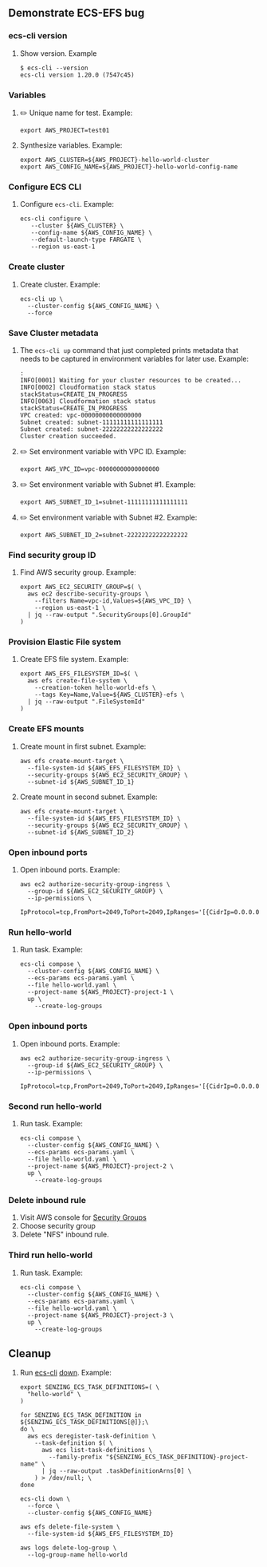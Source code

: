 ## Demonstrate ECS-EFS bug

### ecs-cli version

1. Show version.
   Example

    ```console
    $ ecs-cli --version
    ecs-cli version 1.20.0 (7547c45)
    ```

### Variables

1. :pencil2: Unique name for test.
   Example:

    ```console
    export AWS_PROJECT=test01
    ```

1. Synthesize variables.
   Example:

    ```console
    export AWS_CLUSTER=${AWS_PROJECT}-hello-world-cluster
    export AWS_CONFIG_NAME=${AWS_PROJECT}-hello-world-config-name
    ```

### Configure ECS CLI

1. Configure `ecs-cli`.
   Example:

    ```console
    ecs-cli configure \
       --cluster ${AWS_CLUSTER} \
       --config-name ${AWS_CONFIG_NAME} \
       --default-launch-type FARGATE \
       --region us-east-1
    ```

### Create cluster

1. Create cluster.
   Example:

    ```console
    ecs-cli up \
      --cluster-config ${AWS_CONFIG_NAME} \
      --force
    ```

### Save Cluster metadata

1. The `ecs-cli up` command that just completed prints metadata
   that needs to be captured in environment variables for later use.
   Example:

    ```console
    :
    INFO[0001] Waiting for your cluster resources to be created...
    INFO[0002] Cloudformation stack status         stackStatus=CREATE_IN_PROGRESS
    INFO[0063] Cloudformation stack status         stackStatus=CREATE_IN_PROGRESS
    VPC created: vpc-00000000000000000
    Subnet created: subnet-11111111111111111
    Subnet created: subnet-22222222222222222
    Cluster creation succeeded.
    ```

1. :pencil2: Set environment variable with VPC ID.
   Example:

    ```console
    export AWS_VPC_ID=vpc-00000000000000000
    ```

1. :pencil2: Set environment variable with Subnet #1.
   Example:

    ```console
    export AWS_SUBNET_ID_1=subnet-11111111111111111
    ```

1. :pencil2: Set environment variable with Subnet #2.
   Example:

    ```console
    export AWS_SUBNET_ID_2=subnet-22222222222222222
    ```

### Find security group ID

1. Find AWS security group.
   Example:

    ```console
    export AWS_EC2_SECURITY_GROUP=$( \
      aws ec2 describe-security-groups \
        --filters Name=vpc-id,Values=${AWS_VPC_ID} \
        --region us-east-1 \
      | jq --raw-output ".SecurityGroups[0].GroupId"
    )
    ```

### Provision Elastic File system

1. Create EFS file system.
   Example:

    ```console
    export AWS_EFS_FILESYSTEM_ID=$( \
      aws efs create-file-system \
        --creation-token hello-world-efs \
        --tags Key=Name,Value=${AWS_CLUSTER}-efs \
      | jq --raw-output ".FileSystemId"
    )
    ```

### Create EFS mounts

1. Create mount in first subnet.
   Example:

    ```console
    aws efs create-mount-target \
      --file-system-id ${AWS_EFS_FILESYSTEM_ID} \
      --security-groups ${AWS_EC2_SECURITY_GROUP} \
      --subnet-id ${AWS_SUBNET_ID_1}
    ```

1. Create mount in second subnet.
   Example:

    ```console
    aws efs create-mount-target \
      --file-system-id ${AWS_EFS_FILESYSTEM_ID} \
      --security-groups ${AWS_EC2_SECURITY_GROUP} \
      --subnet-id ${AWS_SUBNET_ID_2}
    ```

### Open inbound ports

1. Open inbound ports.
   Example:

    ```console
    aws ec2 authorize-security-group-ingress \
      --group-id ${AWS_EC2_SECURITY_GROUP} \
      --ip-permissions \
        IpProtocol=tcp,FromPort=2049,ToPort=2049,IpRanges='[{CidrIp=0.0.0.0/0,Description="NFS"}]'
    ```

### Run hello-world

1. Run task.
   Example:

    ```console
    ecs-cli compose \
      --cluster-config ${AWS_CONFIG_NAME} \
      --ecs-params ecs-params.yaml \
      --file hello-world.yaml \
      --project-name ${AWS_PROJECT}-project-1 \
      up \
        --create-log-groups
    ```

### Open inbound ports

1. Open inbound ports.
   Example:

    ```console
    aws ec2 authorize-security-group-ingress \
      --group-id ${AWS_EC2_SECURITY_GROUP} \
      --ip-permissions \
        IpProtocol=tcp,FromPort=2049,ToPort=2049,IpRanges='[{CidrIp=0.0.0.0/0,Description="NFS"}]'
    ```

### Second run hello-world

1. Run task.
   Example:

    ```console
    ecs-cli compose \
      --cluster-config ${AWS_CONFIG_NAME} \
      --ecs-params ecs-params.yaml \
      --file hello-world.yaml \
      --project-name ${AWS_PROJECT}-project-2 \
      up \
        --create-log-groups
    ```

### Delete inbound rule

1. Visit AWS console for [Security Groups](https://console.aws.amazon.com/ec2/v2/home?#SecurityGroups:)
1. Choose security group
1. Delete "NFS" inbound rule.

### Third run hello-world

1. Run task.
   Example:

    ```console
    ecs-cli compose \
      --cluster-config ${AWS_CONFIG_NAME} \
      --ecs-params ecs-params.yaml \
      --file hello-world.yaml \
      --project-name ${AWS_PROJECT}-project-3 \
      up \
        --create-log-groups
    ```

## Cleanup

1. Run
   [ecs-cli](https://docs.aws.amazon.com/AmazonECS/latest/developerguide/ECS_CLI_reference.html)
   [down](https://docs.aws.amazon.com/AmazonECS/latest/developerguide/cmd-ecs-cli-down.html).
   Example:

    ```console
    export SENZING_ECS_TASK_DEFINITIONS=( \
      "hello-world" \
    )

    for SENZING_ECS_TASK_DEFINITION in ${SENZING_ECS_TASK_DEFINITIONS[@]};\
    do \
      aws ecs deregister-task-definition \
        --task-definition $( \
          aws ecs list-task-definitions \
            --family-prefix "${SENZING_ECS_TASK_DEFINITION}-project-name" \
          | jq --raw-output .taskDefinitionArns[0] \
        ) > /dev/null; \
    done

    ecs-cli down \
      --force \
      --cluster-config ${AWS_CONFIG_NAME}

    aws efs delete-file-system \
      --file-system-id ${AWS_EFS_FILESYSTEM_ID}

    aws logs delete-log-group \
      --log-group-name hello-world
    ```
